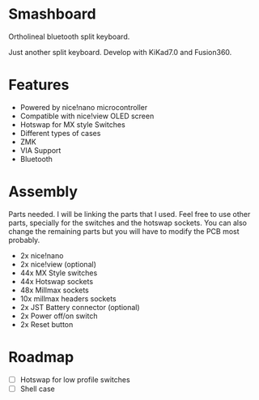 # Smashboard
Ortholineal bluetooth split keyboard.


Just another split keyboard. Develop with KiKad7.0 and Fusion360.

# Features
- Powered by nice!nano microcontroller
- Compatible with nice!view OLED screen
- Hotswap for MX style Switches
- Different types of cases
- ZMK
- VIA Support
- Bluetooth

# Assembly
Parts needed. I will be linking the parts that I used. Feel free to use other parts, specially for the switches and the hotswap sockets. You can also change the remaining parts but you will have to modify the PCB most probably.
- 2x nice!nano
- 2x nice!view (optional)
- 44x MX Style switches
- 44x Hotswap sockets
- 48x Millmax sockets
- 10x millmax headers sockets
- 2x JST Battery connector (optional)
- 2x Power off/on switch
- 2x Reset button



# Roadmap
- [ ] Hotswap for low profile switches
- [ ] Shell case